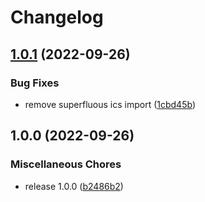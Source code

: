 # Changelog

## [1.0.1](https://github.com/koesterlab/calfreeslots/compare/v1.0.0...v1.0.1) (2022-09-26)


### Bug Fixes

* remove superfluous ics import ([1cbd45b](https://github.com/koesterlab/calfreeslots/commit/1cbd45b824515109056989cf580ff447ad45d080))

## 1.0.0 (2022-09-26)


### Miscellaneous Chores

* release 1.0.0 ([b2486b2](https://github.com/koesterlab/calfreeslots/commit/b2486b2352db788091ee67a09a49a9ba50f6bc0c))
